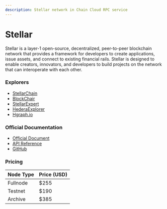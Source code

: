```yaml
---
description: Stellar network in Chain Cloud RPC service
---
```


# Stellar

Stellar is a layer-1 open-source, decentralized, peer-to-peer blockchain network that provides a framework for developers to create applications, issue assets, and connect to existing financial rails. Stellar is designed to enable creators, innovators, and developers to build projects on the network that can interoperate with each other.

### Explorers[​](https://docs.chain.com/docs/cloud/supported-chains/stellar/#explorers) <a href="#explorers" id="explorers"></a>

* [StellarChain](https://stellarchain.io)
* [BlockChair](https://blockchair.com/stellar)
* [StellarExpert](https://stellar.expert/explorer/public)
* [HederaExplorer](https://hederaexplorer.io)
* [Hgraph.io](https://hgraph.io)

### Official Documentation[​](https://docs.chain.com/docs/cloud/supported-chains/stellar/#official-documentation) <a href="#official-documentation" id="official-documentation"></a>

* [Official Document](https://developers.stellar.org/docs)
* [API Reference](https://developers.stellar.org/api)
* [GitHub](https://github.com/stellar)

### Pricing[​](https://docs.chain.com/docs/cloud/supported-chains/stellar/#pricing) <a href="#pricing" id="pricing"></a>

| Node Type             | Price (USD)          |
| --------------------- | ---------------------|
| Fullnode              | $255                 |
| Testnet               | $190                 |
| Archive               | $385                 |

